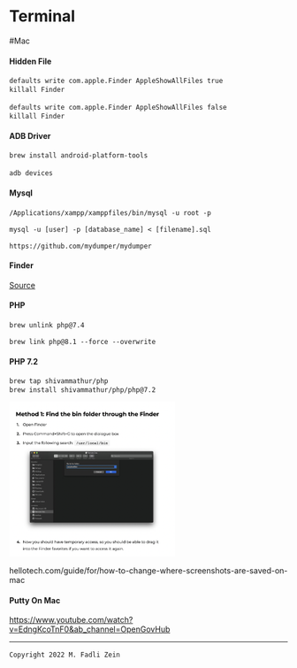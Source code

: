 # Terminal

#Mac

#### Hidden File
```
defaults write com.apple.Finder AppleShowAllFiles true
killall Finder

defaults write com.apple.Finder AppleShowAllFiles false
killall Finder
```

#### ADB Driver
```
brew install android-platform-tools

adb devices
```

#### Mysql
```
/Applications/xampp/xamppfiles/bin/mysql -u root -p
```
```
mysql -u [user] -p [database_name] < [filename].sql
```
```
https://github.com/mydumper/mydumper
```

#### Finder

[Source](https://macpaw.com/how-to/access-bin-folder-mac)

#### PHP
```
brew unlink php@7.4
```
```
brew link php@8.1 --force --overwrite
```

#### PHP 7.2
```
brew tap shivammathur/php
brew install shivammathur/php/php@7.2
```

<pre>
<img src="https://github.com/gzeinnumer/Terminal/blob/master/preview/preview1.png" width="300">
</pre>

hellotech.com/guide/for/how-to-change-where-screenshots-are-saved-on-mac

#### Putty On Mac

https://www.youtube.com/watch?v=EdngKcoTnF0&ab_channel=OpenGovHub

---

```
Copyright 2022 M. Fadli Zein
```